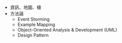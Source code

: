 * 資訊、地圖、槍
* 方法論
	* Event Storming
	* Example Mapping
	* Object-Oriented Analysis & Development (UML)
	* Design Pattern
